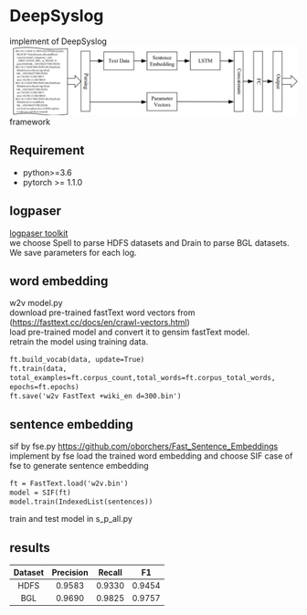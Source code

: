 # DeepSyslog
implement of DeepSyslog  
![Framework](framework.png)
framework
## Requirement

- python>=3.6
- pytorch >= 1.1.0

## logpaser
[logpaser toolkit](https://github.com/logpai/logparser)  
we choose Spell to parse HDFS datasets and Drain to parse BGL datasets.  
We save parameters for each log.  


## word embedding  
w2v model.py  
download pre-trained fastText word vectors from (https://fasttext.cc/docs/en/crawl-vectors.html)  
load pre-trained model and convert it to gensim fastText model.  
retrain the model using training data.  

    ft.build_vocab(data, update=True)  
    ft.train(data, total_examples=ft.corpus_count,total_words=ft.corpus_total_words, epochs=ft.epochs)  
    ft.save('w2v FastText +wiki_en d=300.bin')  

## sentence embedding  
sif by fse.py
https://github.com/oborchers/Fast_Sentence_Embeddings
implement by fse
load the trained word embedding and choose SIF case of fse to generate sentence embedding

    ft = FastText.load('w2v.bin')
    model = SIF(ft)
    model.train(IndexedList(sentences))
   
train and test model in s_p_all.py

## results

| **Dataset** | **Precision** | **Recall** | **F1** |
| :----:|:----:|:----:|:----:|
|HDFS|0.9583 | 0.9330 | 0.9454 |
|BGL |0.9690 |0.9825 |0.9757 |

